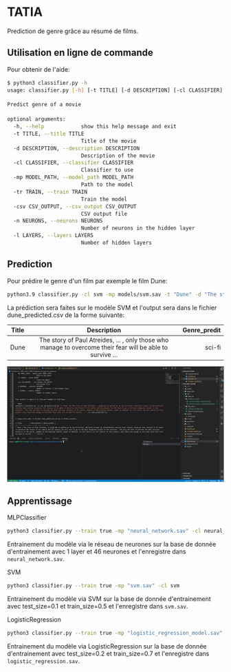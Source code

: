# TATIA

Prediction de genre grâce au résumé de films.

## Utilisation en ligne de commande

Pour obtenir de l'aide:

```bash
$ python3 classifier.py -h
usage: classifier.py [-h] [-t TITLE] [-d DESCRIPTION] [-cl CLASSIFIER] [-mp MODEL_PATH] [-tr TRAIN] [-csv CSV_OUTPUT] [-n NEURONS] [-l LAYERS]

Predict genre of a movie

optional arguments:
  -h, --help            show this help message and exit
  -t TITLE, --title TITLE
                        Title of the movie
  -d DESCRIPTION, --description DESCRIPTION
                        Description of the movie
  -cl CLASSIFIER, --classifier CLASSIFIER
                        Classifier to use
  -mp MODEL_PATH, --model_path MODEL_PATH
                        Path to the model
  -tr TRAIN, --train TRAIN
                        Train the model
  -csv CSV_OUTPUT, --csv_output CSV_OUTPUT
                        CSV output file
  -n NEURONS, --neurons NEURONS
                        Number of neurons in the hidden layer
  -l LAYERS, --layers LAYERS
                        Number of hidden layers
```

## Prediction

Pour prédire le genre d'un film par exemple le film Dune:

```bash
python3.9 classifier.py -cl svm -mp models/svm.sav -t "Dune" -d "The story of Paul Atreides, a young man as gifted as he was brilliant, destined to meet an extraordinary destiny that totally surpasses him. Because if he wants to preserve the future of his family and his people, he will have to go to the most dangerous planet in the universe - the only one able to provide the most precious resource in the world, capable of multiplying tenfold. power of mankind. As evil forces vie for control of this planet, only those who manage to overcome their fear will be able to survive ..." -csv dune_predicted.csv
```
La prédiction sera faites sur le modèle SVM et l'output sera dans le fichier dune_predicted.csv de la forme suivante:

| Title         | Description | Genre_predit |
|--------------|:-----:|-----------:|
| Dune | The story of Paul Atreides, ... , only those who manage to overcome their fear will be able to survive ... | sci-fi |

![Prediction example](img/tatia-prediction.gif)

## Apprentissage

MLPClassifier
```bash
python3 classifier.py --train true -mp "neural_network.sav" -cl neural_network -n 46 -l 1
```
Entrainement du modèle via le réseau de neurones sur la base de donnée d'entrainement avec 1 layer et 46 neurones et l'enregistre dans `neural_network.sav`.

SVM
```bash
python3 classifier.py --train true -mp "svm.sav" -cl svm
```
Entrainement du modèle via SVM sur la base de donnée d'entrainement avec test_size=0.1 et train_size=0.5 et l'enregistre dans `svm.sav`.

LogisticRegression
```bash
python3 classifier.py --train true -mp "logistic_regression_model.sav" -cl logistic_regression
```
Entrainement du modèle via LogisticRegression sur la base de donnée d'entrainement avec test_size=0.2 et train_size=0.7 et l'enregistre dans `logistic_regression.sav`.